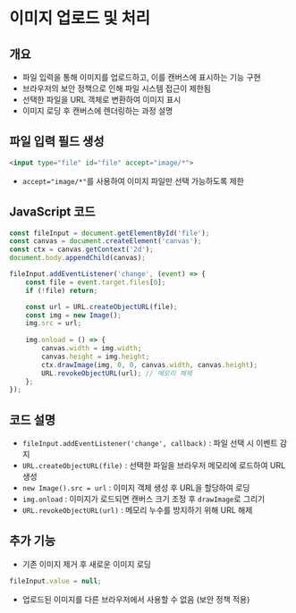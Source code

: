 # 이미지 업로드 및 처리

## 개요
- 파일 입력을 통해 이미지를 업로드하고, 이를 캔버스에 표시하는 기능 구현
- 브라우저의 보안 정책으로 인해 파일 시스템 접근이 제한됨
- 선택한 파일을 URL 객체로 변환하여 이미지 표시
- 이미지 로딩 후 캔버스에 렌더링하는 과정 설명

## 파일 입력 필드 생성
```html
<input type="file" id="file" accept="image/*">
```
- `accept="image/*"`를 사용하여 이미지 파일만 선택 가능하도록 제한

## JavaScript 코드
```javascript
const fileInput = document.getElementById('file');
const canvas = document.createElement('canvas');
const ctx = canvas.getContext('2d');
document.body.appendChild(canvas);

fileInput.addEventListener('change', (event) => {
    const file = event.target.files[0];
    if (!file) return;

    const url = URL.createObjectURL(file);
    const img = new Image();
    img.src = url;
    
    img.onload = () => {
        canvas.width = img.width;
        canvas.height = img.height;
        ctx.drawImage(img, 0, 0, canvas.width, canvas.height);
        URL.revokeObjectURL(url); // 메모리 해제
    };
});
```

## 코드 설명
- `fileInput.addEventListener('change', callback)` : 파일 선택 시 이벤트 감지
- `URL.createObjectURL(file)` : 선택한 파일을 브라우저 메모리에 로드하여 URL 생성
- `new Image().src = url` : 이미지 객체 생성 후 URL을 할당하여 로딩
- `img.onload` : 이미지가 로드되면 캔버스 크기 조정 후 `drawImage`로 그리기
- `URL.revokeObjectURL(url)` : 메모리 누수를 방지하기 위해 URL 해제

## 추가 기능
- 기존 이미지 제거 후 새로운 이미지 로딩
```javascript
fileInput.value = null;
```
- 업로드된 이미지를 다른 브라우저에서 사용할 수 없음 (보안 정책 적용)